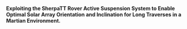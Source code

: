 **Exploiting the SherpaTT Rover Active Suspension System to Enable Optimal Solar Array Orientation and Inclination for Long Traverses in a Martian Environment.**
